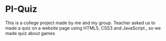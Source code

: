 # PI-Quiz
This is a college project made by me and my group. Teacher asked us to made a quiz on a website page using HTML5, CSS3 and JavaScript., so we made quiz about games 
